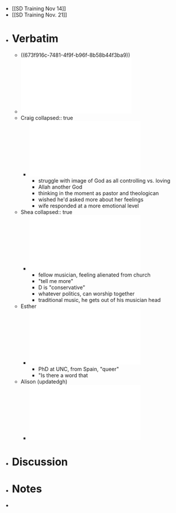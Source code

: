 - [[SD Training Nov 14]]
- [[SD Training Nov. 21]]
- # Verbatim
	- ((673f916c-7481-4f9f-b96f-8b58b44f3ba9))
	- ![Epiphany_Cycle_-_Oct_27_2022_-_7-31_PM_1733345955829_0-rotated.pdf](../assets/Epiphany_Cycle_-_Oct_27_2022_-_7-31_PM_1733345955829_0-rotated_1733346438245_0.pdf)
	- Craig
	  collapsed:: true
		- ![Verbatim 1 - Craig Sefa.pdf](../assets/Verbatim_1_-_Craig_Sefa_1733345866184_0.pdf)
			- struggle with image of God as all controlling vs. loving
			- Allah another God
			- thinking in the moment as pastor and theologican
			- wished he'd asked more about her feelings
			- wife responded at a more emotional level
	- Shea
	  collapsed:: true
		- ![Verbatim_Shea_Watts.pdf](../assets/Verbatim_Shea_Watts_1733345912707_0.pdf)
			- fellow musician, feeling alienated from church
			- "tell me more"
			- D is "conservative"
			- whatever politics, can worship together
			- traditional music, he gets out of his musician head
	- Esther
		- ![Hethcox verbatim.pdf](../assets/Hethcox_verbatim_1733345928943_0.pdf)
			- PhD at UNC, from Spain, "queer"
			- "Is there a word that
	- Alison (updatedgh)
		- ![alison-verbatim template updated.pdf](../assets/alison-verbatim_template_updated_1733345944127_0.pdf)
- # Discussion
- # Notes
-
